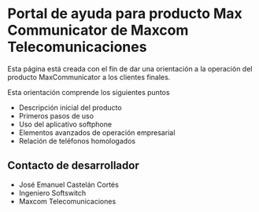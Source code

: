 # Portal de ayuda para producto Max Communicator de Maxcom Telecomunicaciones
Esta página está creada con el fin de dar una orientación a la operación del producto MaxCommunicator a los clientes finales.

Esta orientación comprende los siguientes puntos
- Descripción inicial del producto
- Primeros pasos de uso
- Uso del aplicativo softphone
- Elementos avanzados de operación empresarial
- Relación de teléfonos homologados

## Contacto de desarrollador
- José Emanuel Castelán Cortés
- Ingeniero Softswitch
- Maxcom Telecomunicaciones